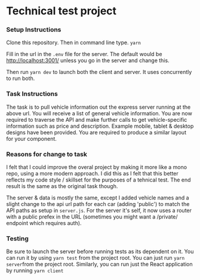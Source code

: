 # Technical test project

### Setup Instructions
Clone this repository. Then in command line type.
`yarn`

Fill in the url in the `.env` file for the server. The default would be [http://localhost:3001/](http://localhost:3001/) unless you go in the server and change this. 

Then run `yarn dev` to launch both the client and server. It uses concurrently to run both. 


### Task Instructions

The task is to pull vehicle information out the express server running at the above url.
You will receive a list of general vehicle information.
You are now required to traverse the API and make further calls to get vehicle-specific information such as price and description.
Example mobile, tablet & desktop designs have been provided.
You are required to produce a similar layout for your component.

### Reasons for change to task

I felt that I could improve the overal project by making it more like a mono repo, using a more modern approach. I did this as I felt that this better reflects my code style / skillset for the purposes of a tehnical test. The end result is the same as the original task though. 

The server & data is mostly the same, except I added vehicle names and a slight change to the api url path for each car (adding 'public') to match the API paths as setup in `server.js`. For the server it's self, it now uses a router with a public prefex in the URL (sometimes you might want a /private/ endpoint which requires auth). 

### Testing
Be sure to launch the server before running tests as its dependent on it. You can run it by using `yarn test` from the project root.
You can just run `yarn server`from the project root. Similarly, you can run just the React application by running `yarn client`

